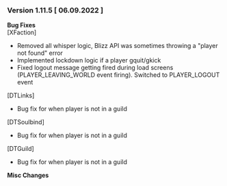 ### Version 1.11.5 [ 06.09.2022 ]

**Bug Fixes**  
[XFaction] 
- Removed all whisper logic, Blizz API was sometimes throwing a "player not found" error
- Implemented lockdown logic if a player gquit/gkick
- Fixed logout message getting fired during load screens (PLAYER_LEAVING_WORLD event firing). Switched to PLAYER_LOGOUT event

[DTLinks]
- Bug fix for when player is not in a guild

[DTSoulbind]
- Bug fix for when player is not in a guild

[DTGuild]
- Bug fix for when player is not in a guild

**Misc Changes** 
